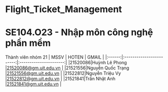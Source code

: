 # Flight_Ticket_Management

# SE104.O23 - Nhập môn công nghệ phần mềm
Thành viên nhóm 21
|  MSSV  |          HOTEN           |          GMAIL         |
|:------:|:------------------------:|:----------------------:|
|21520086|Huỳnh Lê Phong            |21520086@gm.uit.edu.vn  |
|21521556|Nguyễn Quốc Trạng         |21521556@gm.uit.edu.vn  |
|21522812|Nguyễn Triệu Vy           |21522812@gm.uit.edu.vn  | 
|21521841|Trần Nhật Anh	            |21521841@gm.uit.edu.vn  |
